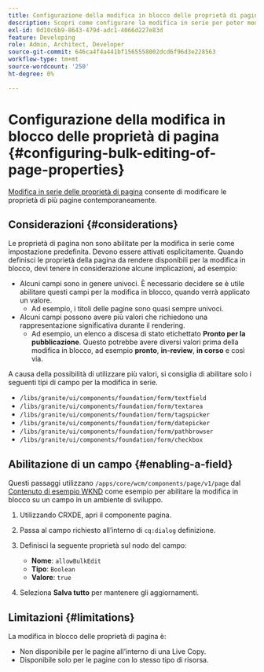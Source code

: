 ```yaml
---
title: Configurazione della modifica in blocco delle proprietà di pagina
description: Scopri come configurare la modifica in serie per poter modificare le proprietà di più pagine contemporaneamente.
exl-id: 0d10c6b9-8643-479d-adc1-4066d227e83d
feature: Developing
role: Admin, Architect, Developer
source-git-commit: 646ca4f4a441bf1565558002dcd6f96d3e228563
workflow-type: tm+mt
source-wordcount: '250'
ht-degree: 0%

---
```


# Configurazione della modifica in blocco delle proprietà di pagina {#configuring-bulk-editing-of-page-properties}

[Modifica in serie delle proprietà di pagina](/help/sites-cloud/authoring/sites-console/page-properties.md#from-the-sites-console-multiple-pages) consente di modificare le proprietà di più pagine contemporaneamente.

## Considerazioni {#considerations}

Le proprietà di pagina non sono abilitate per la modifica in serie come impostazione predefinita. Devono essere attivati esplicitamente. Quando definisci le proprietà della pagina da rendere disponibili per la modifica in blocco, devi tenere in considerazione alcune implicazioni, ad esempio:

* Alcuni campi sono in genere univoci. È necessario decidere se è utile abilitare questi campi per la modifica in blocco, quando verrà applicato un valore.
   * Ad esempio, i titoli delle pagine sono quasi sempre univoci.
* Alcuni campi possono avere più valori che richiedono una rappresentazione significativa durante il rendering.
   * Ad esempio, un elenco a discesa di stato etichettato **Pronto per la pubblicazione**. Questo potrebbe avere diversi valori prima della modifica in blocco, ad esempio **pronto**, **in-review**, **in corso** e così via.

A causa della possibilità di utilizzare più valori, si consiglia di abilitare solo i seguenti tipi di campo per la modifica in serie.

* `/libs/granite/ui/components/foundation/form/textfield`
* `/libs/granite/ui/components/foundation/form/textarea`
* `/libs/granite/ui/components/foundation/form/tagspicker`
* `/libs/granite/ui/components/foundation/form/datepicker`
* `/libs/granite/ui/components/foundation/form/pathbrowser`
* `/libs/granite/ui/components/foundation/form/checkbox`

## Abilitazione di un campo {#enabling-a-field}

Questi passaggi utilizzano `/apps/core/wcm/components/page/v1/page` dal [Contenuto di esempio WKND](/help/implementing/developing/introduction/develop-wknd-tutorial.md) come esempio per abilitare la modifica in blocco su un campo in un ambiente di sviluppo.

1. Utilizzando CRXDE, apri il componente pagina.
1. Passa al campo richiesto all’interno di `cq:dialog` definizione.
1. Definisci la seguente proprietà sul nodo del campo:

   * **Nome**: `allowBulkEdit`
   * **Tipo**: `Boolean`
   * **Valore**: `true`

1. Seleziona **Salva tutto** per mantenere gli aggiornamenti.

## Limitazioni {#limitations}

La modifica in blocco delle proprietà di pagina è:

* Non disponibile per le pagine all’interno di una Live Copy.
* Disponibile solo per le pagine con lo stesso tipo di risorsa.
